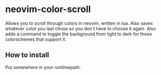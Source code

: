 # neovim-color-scroll
Allows you to scroll through colors in neovim, written in lua.
Also saves whatever color you last chose so you don't have to choose it again.
Also adds a command to toggle the background from light to dark for those colorschemes that support it.

## How to install
Put somewhere in your runtimepath.

